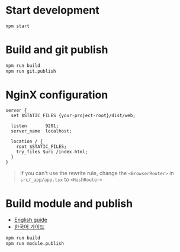 # Start development

```bash
npm start
```

# Build and git publish

```bash
npm run build
npm run git.publish
```

# NginX configuration

```
server {
  set $STATIC_FILES {your-project-root}/dist/web;

  listen       9201;
  server_name  localhost;

  location / {
    root $STATIC_FILES;
    try_files $uri /index.html;
  }
}
```

> If you can't use the rewrite rule, change the `<BrowserRouter>` in `src/_app/app.tsx` to `<HashRouter>`  

# Build module and publish

- [English guide](https://github.com/iamssen/react-zeroconfig/blob/master/docs/Module/en.md)
- [한국어 가이드](https://github.com/iamssen/react-zeroconfig/blob/master/docs/Module/ko.md)

```bash
npm run build
npm run module.publish
```